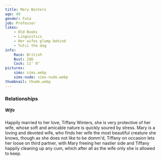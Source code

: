 ```yaml
---
title: Mary Winters
age: 49
gender: Futa
job: Professor
likes: 
    - Old Books
    - Linguistics
    - Her wifes plump behind
    - Tutii the dog
info:
    Race: British
    Bust: 28D
    Cock: 11' 0"
pictures:
    sims: sims.webp
    sims-nude: sims-nude.webp
thumbnail: thumb.webp
---
```




### Relationships

##### Wife

Happily married to her love, Tiffany Winters, she is very protective of her wife, whose soft and amicable nature is quickly soured by stress. Mary is a loving and devoted wife, who finds her wife the most beautiful creature she knows, though as she does not like to be domm'd, Tiffany on occasion lets her loose on third partner, with Mary freeing her nastier side and Tiffany happily cleaning up any cum, which after all as the wife only she is allowed to keep.
